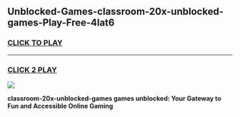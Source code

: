 
## Unblocked-Games-classroom-20x-unblocked-games-Play-Free-4lat6
<h3>
<a href="https://premium76.site?title=classroom-20x-unblocked-games&ref=21A">CLICK TO PLAY</a></h3>
<hr>

<h3>
<a href="https://premium76.site?title=classroom-20x-unblocked-games&ref=21A">CLICK 2 PLAY</a>
  
</h3>

<a href="https://premium76.site?title=classroom-20x-unblocked-games&ref=21A"><img src="https://clearcache.store/games.png"></a>


**classroom-20x-unblocked-games games unblocked: Your Gateway to Fun and Accessible Online Gaming**
